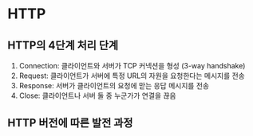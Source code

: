 # HTTP

## HTTP의 4단계 처리 단계

1. Connection: 클라이언트와 서버가 TCP 커넥션을 형성 (3-way handshake)
2. Request: 클라이언트가 서버에 특정 URL의 자원을 요청한다는 메시지를 전송
3. Response: 서버가 클라이언트의 요청에 맏는 응답 메시지를 전송
4. Close: 클라이언트나 서버 둘 중 누군가가 연결을 끊음

## HTTP 버전에 따른 발전 과정



